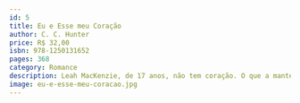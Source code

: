 ```yaml
---
id: 5
title: Eu e Esse meu Coração
author: C. C. Hunter
price: R$ 32,00
isbn: 978-1250131652
pages: 368
category: Romance
description: Leah MacKenzie, de 17 anos, não tem coração. O que a mantém viva é um coração artificial que ela carrega dentro de uma mochila.
image: eu-e-esse-meu-coracao.jpg
---
```

